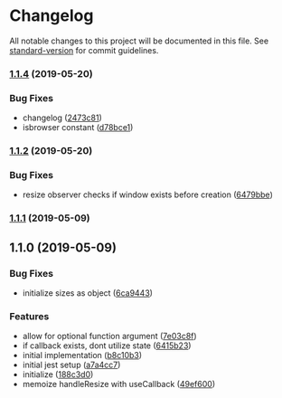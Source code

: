 # Changelog

All notable changes to this project will be documented in this file. See [standard-version](https://github.com/conventional-changelog/standard-version) for commit guidelines.

### [1.1.4](https://github.com/asyarb/use-resize-observer/compare/v1.1.3...v1.1.4) (2019-05-20)


### Bug Fixes

* changelog ([2473c81](https://github.com/asyarb/use-resize-observer/commit/2473c81))
* isbrowser constant ([d78bce1](https://github.com/asyarb/use-resize-observer/commit/d78bce1))



### [1.1.2](https://github.com/asyarb/use-resize-observer/compare/v1.1.1...v1.1.2) (2019-05-20)

### Bug Fixes

* resize observer checks if window exists before creation ([6479bbe](https://github.com/asyarb/use-resize-observer/commit/5726040bcde71eabd73724799d18a4ea39eb7c74))

### [1.1.1](https://github.com/asyarb/use-resize-observer/compare/v1.1.0...v1.1.1) (2019-05-09)



## 1.1.0 (2019-05-09)


### Bug Fixes

* initialize sizes as object ([6ca9443](https://github.com/asyarb/use-resize-observer/commit/6ca9443))


### Features

* allow for optional function argument ([7e03c8f](https://github.com/asyarb/use-resize-observer/commit/7e03c8f))
* if callback exists, dont utilize state ([6415b23](https://github.com/asyarb/use-resize-observer/commit/6415b23))
* initial implementation ([b8c10b3](https://github.com/asyarb/use-resize-observer/commit/b8c10b3))
* initial jest setup ([a7a4cc7](https://github.com/asyarb/use-resize-observer/commit/a7a4cc7))
* initialize ([188c3d0](https://github.com/asyarb/use-resize-observer/commit/188c3d0))
* memoize handleResize with useCallback ([49ef600](https://github.com/asyarb/use-resize-observer/commit/49ef600))
